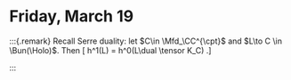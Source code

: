 # Friday, March 19


:::{.remark}
Recall Serre duality: let $C\in \Mfd_\CC^{\cpt}$ and $L\to C \in \Bun(\Holo)$.
Then
\[
h^1(L) = h^0(L\dual \tensor K_C)
.\]

:::

